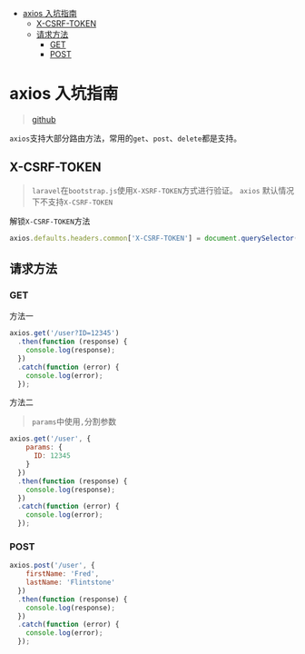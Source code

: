
<!-- toc orderedList:0 depthFrom:1 depthTo:6 -->

* [axios 入坑指南](#axios-入坑指南)
  * [X-CSRF-TOKEN](#x-csrf-token)
  * [请求方法](#请求方法)
    * [GET](#get)
    * [POST](#post)

<!-- tocstop -->


# axios 入坑指南
> [github](https://github.com/mzabriskie/axios)

`axios`支持大部分路由方法，常用的`get`、`post`、`delete`都是支持。

## X-CSRF-TOKEN
> `laravel`在`bootstrap.js`使用`X-XSRF-TOKEN`方式进行验证。
> `axios` 默认情况下不支持`X-CSRF-TOKEN`

解锁`X-CSRF-TOKEN`方法
```js
axios.defaults.headers.common['X-CSRF-TOKEN'] = document.querySelector('meta[name="csrf-token"]').getAttribute('content');
```

## 请求方法
### GET
方法一
```js
axios.get('/user?ID=12345')
  .then(function (response) {
    console.log(response);
  })
  .catch(function (error) {
    console.log(error);
  });
```
方法二
> `params`中使用`,`分割参数

```js
axios.get('/user', {
    params: {
      ID: 12345
    }
  })
  .then(function (response) {
    console.log(response);
  })
  .catch(function (error) {
    console.log(error);
  });
```
###  POST
```js
axios.post('/user', {
    firstName: 'Fred',
    lastName: 'Flintstone'
  })
  .then(function (response) {
    console.log(response);
  })
  .catch(function (error) {
    console.log(error);
  });
```
